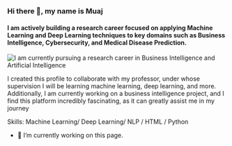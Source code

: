 ### Hi there 👋, my name is Muaj
#### I am actively building a research career focused on applying Machine Learning and Deep Learning techniques to key domains such as Business Intelligence, Cybersecurity, and Medical Disease Prediction.
![I am currently pursuing a research career in Business Intelligence and Artificial Intelligence](https://scontent.fcgp3-1.fna.fbcdn.net/v/t39.30808-6/470795153_2069068980178819_6563700542463016379_n.jpg?_nc_cat=104&ccb=1-7&_nc_sid=86c6b0&_nc_eui2=AeGd_IYCXoGtXU0OXViL5EysdAm5twbKGNh0Cbm3BsoY2IsVZMj1hyox2drIrGtVN75ZvAqV1eTQkB0PWwxn5bP5&_nc_ohc=jxna-uI50i0Q7kNvgGynwvI&_nc_oc=AdlvmW2Icui7Ij80l9aIKQX97103W8Hv8oJU5W0TltKeI8gLEOUDuX-LC3SOiBy1tTE&_nc_zt=23&_nc_ht=scontent.fcgp3-1.fna&_nc_gid=2B3KnzcV7--eVwS6-PVlMA&oh=00_AYFBIZ5ZYx66r39XwnWYTgRlHBio2BiST44twNDdzLqVoA&oe=67E316E1)

I created this profile to collaborate with my professor, under whose supervision I will be learning machine learning, deep learning, and more. Additionally, I am currently working on a business intelligence project, and I find this platform incredibly fascinating, as it can greatly assist me in my journey

Skills: Machine Learning/ Deep Learning/ NLP / HTML / Python

- 🔭 I’m currently working on this page. 




